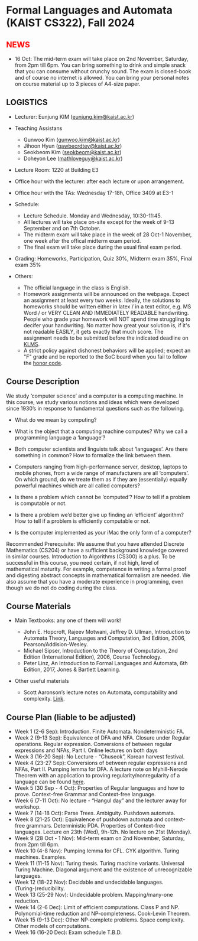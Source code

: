 Formal Languages and Automata (KAIST CS322), Fall 2024
====================


<span style="color:red">NEWS</span>
---------------------
- 16 Oct: The mid-term exam will take place on 2nd November, Saturday, from 2pm till 6pm. You can bring something to drink and simple snack that you can consume without crunchy sound. The exam is closed-book and of course no internet is allowed. You can bring your personal notes on course material up to 3 pieces of A4-size paper.




LOGISTICS
---------------------
- Lecturer: Eunjung KIM (eunjung.kim@kaist.ac.kr)

- Teaching Assistans 
  - Gunwoo Kim (gunwoo.kim@kaist.ac.kr) 
  - Jihoon Hyun (qawbecrdtey@kaist.ac.kr)
  - Seokbeom Kim (seokbeom@kaist.ac.kr)
  - Doheyon Lee (mathloveguy@kaist.ac.kr)
    
- Lecture Room: 1220 at Building E3
  
- Office hour with the lecturer: after each lecture or upon arrangement.
- Office hour with the TAs: Wednesday 17-18h, Office 3409 at E3-1
  

  
- Schedule: 
  - Lecture Schedule. Monday and Wednesday, 10:30-11:45.
  - All lectures will take place on-site except for the week of 9-13 September and on 7th October.
  - The midterm exam will take place in the week of 28 Oct-1 November, one week after the offical midterm exam period.
  - The final exam will take place during the usual final exam period. 
     
- Grading: Homeworks, Participation, Quiz 30%, Midterm exam 35%, Final exam 35%
  
 
- Others:
  - The official language in the class is English. 
  - Homework assignments will be announced on the webpage. Expect an assignment at least every two weeks. Ideally, the solutions to homeworks should be written either in latex / in a text editor, e.g. MS Word / or VERY CLEAN AND IMMEDIATELY READABLE handwriting. People who grade your homework will NOT spend time struggling to decifer your handwriting. No matter how great your solution is, if it's not readable EASILY, it gets exactly that much score. The assignment needs to be submitted before the indicated deadline on [KLMS](https://klms.kaist.ac.kr/course/view.php?id=162187). 
  - A strict policy against dishonest behaviors will be applied; expect an "F" grade and be reported to the SoC board when you fail to follow the [honor code](https://cs.kaist.ac.kr/content?menu=309).


Course Description
-------------------
We study ‘computer science’ and a computer is a computing machine. In this course, we study various notions and ideas which were developed since 1930’s in response to fundamental questions such as the following. 
  - What do we mean by computing? 
  - What is the object that a computing machine computes? Why we call a programming language a ‘language’?
- Both computer scientists and linguists talk about ‘languages’. Are there something in common? How to formalize the link between them.
- Computers ranging from high-performance server, desktop, laptops to mobile phones, from a wide range of manufacturers are all ‘computers’. On which ground, do we treate them as if they are (essentially) equally powerful machines which are all called computers?
- Is there a problem which cannot be ‘computed’? How to tell if a problem is computable or not.
- Is there a problem we’d better give up finding an ‘efficient’ algorithm? How to tell if a problem is efficiently computable or not.
  
- Is the computer implemented as your iMac the only form of a computer? 

Recommended Prerequisite: We assume that you have attended Discrete Mathematics (CS204) or have a sufficient background knowledge covered in similar courses. Introduction to Algorithms (CS300) is a plus. 
To be successful in this course, you need certain, if not high, level of mathematical maturity. For example, competence in writing a formal proof and digesting abstract concepts in mathematical formalism are needed. 
We also assume that you have a moderate experience in programming, even though we do not do coding during the class.


Course Materials
-------------------
- Main Textbooks: any one of them will work! 
  - John E. Hopcroft, Rajeev Motwani, Jeffrey D. Ullman, Introduction to Automata Theory, Languages and Computation, 3rd Edition, 2006, Pearson/Addision-Wesley. 
  - Michael Sipser, Introduction to the Theory of Computation, 2nd Edition (International Edition), 2006, Course Technology. 
  - Peter Linz, An Introduction to Formal Languages and Automata, 6th Edition, 2017, Jones & Bartlett Learning.

- Other useful materials
  - Scott Aaronson’s lecture notes on Automata, computability and complexity. [Link](https://ocw.mit.edu/courses/6-045j-automata-computability-and-complexity-spring-2011/pages/lecture-notes/).

 
Course Plan (liable to be adjusted)
------------
- Week 1 (2-6 Sep): Introduction. Finite Automata. Nondeterministic FA.
- Week 2 (9-13 Sep): Equivalence of DFA and NFA. Closure under Regular operations. Regular expression. Conversions of between regular expressions and NFAs, Part I. 
  Online lectures on both days
- Week 3 (16-20 Sep): No Lecture - “Chuseok”, Korean harvest festival. 
- Week 4 (23-27 Sep): Conversions of between regular expressions and NFAs, Part II. Pumping lemma for DFA. 
    A lecture note on Myhill-Nerode Theorem with an application to proving regularity/nonregularity of a language can be found [here](https://santoshv.github.io/2019CS4510/L911_scribed.pdf).
- Week 5 (30 Sep - 4 Oct): Properties of Regular languages and how to prove. Context-free Grammar and Context-free language.
- Week 6 (7-11 Oct): No lecture - “Hangul day” and the lecturer away for workshop.
- Week 7 (14-18 Oct): Parse Trees. Ambiguity. Pushdown automata. 
- Week 8 (21-25 Oct): Equivalence of pushdown automata and context-free grammars. Deterministic PDA. Properties of Context-free languages. Lecture on 23th (Wed), 9h-12h. No lecture on 21st (Monday).
- Week 9 (28 Oct - 1 Nov): Mid-term exam on 2nd November, Saturday, from 2pm till 6pm.
- Week 10 (4-8 Nov): Pumping lemma for CFL. CYK algorithm. Turing machines. Examples. 
- Week 11 (11-15 Nov): Turing thesis. Turing machine variants. Universal Turing Machine. Diagonal argument and the existence of unrecognizable languages. 
- Week 12 (18-22 Nov): Decidable and undecidable languages. (Turing-)reducibility.
- Week 13 (25-29 Nov): Undecidable problem. Mapping/many-one reduction.  
- Week 14 (2-6 Dec): Limit of efficient computations. Class P and NP. Polynomial-time reduction and NP-completeness. Cook-Levin Theorem. 
- Week 15 (9-13 Dec): Other NP-complete problems. Space complexity. Other models of computations.
- Week 16 (16-20 Dec): Exam schedule T.B.D.


